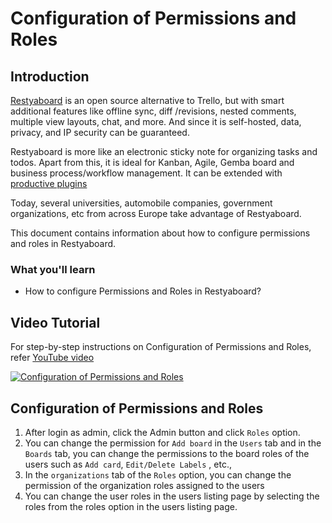 #  Configuration of Permissions and Roles

## Introduction

[Restyaboard](https://restya.com/board) is an open source alternative to Trello, but with smart additional features like offline sync, diff /revisions, nested comments, multiple view layouts, chat, and more. And since it is self-hosted, data, privacy, and IP security can be guaranteed.

Restyaboard is more like an electronic sticky note for organizing tasks and todos. Apart from this, it is ideal for Kanban, Agile, Gemba board and business process/workflow management. It can be extended with [productive plugins](https://restya.com/board/apps "productive plugins")

Today, several universities, automobile companies, government organizations, etc from across Europe take advantage of Restyaboard.

This document contains information about how to configure permissions and roles in Restyaboard.

### What you'll learn

*   How to configure Permissions and Roles in Restyaboard?

## Video Tutorial

For step-by-step instructions on Configuration of Permissions and Roles, refer [YouTube video](https://www.youtube.com/watch?v=Xka6E756iLY "Watch video on Configuration of Permissions and Roles")

[![Configuration of Permissions and Roles](restyaboard-roles-and-permission-configuration.png)](https://www.youtube.com/watch?v=Xka6E756iLY "Watch video on Configuration of Permissions and Roles")

## Configuration of Permissions and Roles

1.  After login as admin, click the Admin button and click `Roles` option.
2.  You can change the permission for `Add board` in the `Users` tab and in the `Boards` tab, you can change the permissions to the board roles of the users such as `Add card`, `Edit/Delete Labels` , etc.,
3.  In the `organizations` tab of the `Roles` option, you can change the permission of the organization roles assigned to the users
4.  You can change the user roles in the users listing page by selecting the roles from the roles option in the users listing page. 